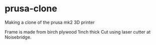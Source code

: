 # prusa-clone
Making a clone of the prusa mk2 3D printer

Frame is made from birch plywood 1inch thick
Cut using laser cutter at Noisebridge.
